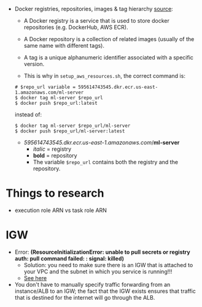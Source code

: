 * Docker registries, repositories, images & tag hierarchy [source](https://play.google.com/books/reader?id=55YpCwAAQBAJ&printsec=frontcover&output=reader&hl=en&pg=GBS.PT44.w.10.0.12):
	* A Docker registry is a service that is used to store docker repositories (e.g. DockerHub, AWS ECR).
	* A Docker repository is a collection of related images (usually of the same name with different tags).
	* A tag is a unique alphanumeric identifier associated with a specific version.

	* This is why in `setup_aws_resources.sh`, the correct command is:

	```
	# $repo_url variable = 595614743545.dkr.ecr.us-east-1.amazonaws.com/ml-server
	$ docker tag ml-server $repo_url
	$ docker push $repo_url:latest
	```

	instead of:

	```
	$ docker tag ml-server $repo_url/ml-server 
	$ docker push $repo_url/ml-server:latest
	```

	* *595614743545.dkr.ecr.us-east-1.amazonaws.com*/**ml-server**
		* *italic* = registry
		* **bold** = repository
		* The variable `$repo_url` contains both the registry and the repository.

# Things to research
* execution role ARN vs task role ARN

# IGW

* Error: **(ResourceInitializationError: unable to pull secrets or registry auth: pull command failed: : signal: killed)**
    * Solution: you need to make sure there is an IGW that is attached to your VPC and the subnet in which you service
      is running!!!
    * [See here](https://stackoverflow.com/questions/61265108/aws-ecs-fargate-resourceinitializationerror-unable-to-pull-secrets-or-registry)
* You don't have to manually specify traffic forwarding from an instance/ALB to an IGW; the fact that the IGW exists
  ensures that traffic that is destined for the internet will go through the ALB.

